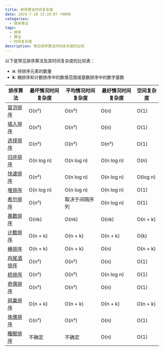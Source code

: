```yaml
---
title: 排序算法时间复杂度
date: 2024-7-18 15:20:07 +0800
categories:
  - 排序算法
tags:
  - 排序
  - 算法
  - 时间复杂度
description: 常见排序算法时间复杂度的比较
---
```

以下是常见排序算法及其时间复杂度的比较表：

- **n**: 待排序元素的数量
- **k**: 桶排序和计数排序中的数值范围或基数排序中的数字基数

| 排序算法       | 最坏情况时间复杂度 | 平均情况时间复杂度 | 最好情况时间复杂度 | 空间复杂度 |
|--------------|-----------------|-----------------|-----------------|----------|
| [冒泡排序](https://rd-wang.github.io/posts/冒泡排序)       | O(n²)            | O(n²)            | O(n)            | O(1)     |
| [插入排序](https://rd-wang.github.io/posts/插入排序)       | O(n²)            | O(n²)            | O(n)            | O(1)     |
| [选择排序](https://rd-wang.github.io/posts/选择排序)       | O(n²)            | O(n²)            | O(n²)            | O(1)     |
| [归并排序](https://rd-wang.github.io/posts/归并排序)       | O(n log n)       | O(n log n)       | O(n log n)       | O(n)     |
| [快速排序](https://rd-wang.github.io/posts/快速排序)       | O(n²)            | O(n log n)       | O(n log n)       | O(log n) |
| [堆排序](https://rd-wang.github.io/posts/堆排序)         | O(n log n)       | O(n log n)       | O(n log n)       | O(1)     |
| [希尔排序](https://rd-wang.github.io/posts/希尔排序)       | O(n²)            | 取决于间隔序列        | O(n log n)       | O(1)     |
| [基数排序](https://rd-wang.github.io/posts/基数排序)       | O(nk)            | O(nk)            | O(nk)            | O(n + k) |
| [计数排序](https://rd-wang.github.io/posts/计数排序)       | O(n + k)         | O(n + k)         | O(n + k)         | O(k)     |
| [桶排序](https://rd-wang.github.io/posts/桶排序)         | O(n + k)         | O(n + k)         | O(n)             | O(n + k) |
| [鸡尾酒排序](https://rd-wang.github.io/posts/鸡尾酒排序)     | O(n²)            | O(n²)            | O(n)             | O(1)     |
| [梳排序](https://rd-wang.github.io/posts/梳排序)          | O(n²)            | O(n²)            | O(n log n)       | O(1)     |
| [奇偶排序](https://rd-wang.github.io/posts/奇偶排序)       | O(n²)            | O(n²)            | O(n)             | O(1)     |
| [鸽巢排序](https://rd-wang.github.io/posts/鸽巢排序)       | O(n + k)         | O(n + k)         | O(n + k)         | O(n + k) |
| [侏儒排序](https://rd-wang.github.io/posts/侏儒排序)       | O(n²)            | O(n²)            | O(n)             | O(1)     |
| [睡眠排序](https://rd-wang.github.io/posts/睡眠排序)       | 不确定            | 不确定            | O(n)             | O(1)     |


